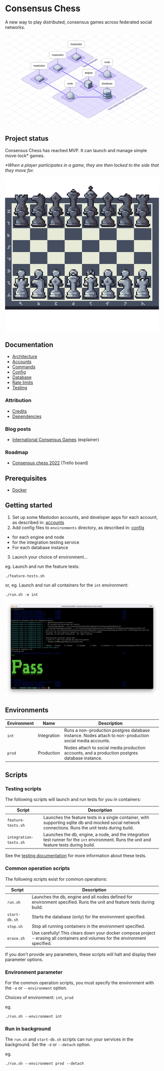 # Consensus Chess

A new way to play distributed, consensus games across federated social networks.

![network diagram](docs/images/consensus-diagram.png "A network diagram showing how each node and engine runs in a docker container, and connects to a mastodon account. They each share a single database.")

## Project status

Consensus Chess has reached MVP. It can launch and manage simple move-lock* games.

_*When a player participates in a game, they are then locked to the side that they move for._

![a board rendered using the pixel chess asset pack](docs/images/pixelchess-board.png "a board rendered using the pixel chess asset pack")

## Documentation

* [Architecture](docs/architecture.md)
* [Accounts](docs/accounts.md)
* [Commands](docs/commands.md)
* [Config](docs/config.md)
* [Database](docs/database.md)
* [Rate limits](docs/rate-limits.md)
* [Testing](docs/testing.md)

### Attribution

* [Credits](docs/credits.md)
* [Dependencies](docs/dependencies.md)

### Blog posts

* [International Consensus Games](https://instantiator.dev/post/consensus-games/) (explainer)

### Roadmap

* [Consensus chess 2022](https://trello.com/b/r0OX2iCq/consensus-chess-2022) (Trello board)

## Prerequisites

* [Docker](https://www.docker.com/products/docker-desktop/)

## Getting started

1. Set up some Mastodon accounts, and developer apps for each account, as described in: [accounts](docs/accounts.md)
2. Add config files to `environments` directory, as described in: [config](docs/config.md)
  * for each engine and node
  * for the integration testing service
  * For each database instance
3. Launch your choice of environment...

eg. Launch and run the feature tests:

```shell
./feature-tests.sh
```

or, eg. Launch and run all containers for the `int` environment:

```shell
./run.sh -e int
```

![](docs/images/int-tests-pass.png)

## Environments

| Environment | Name | Description |
|-|-|-|
| `int` | Integration | Runs a non-production postgres database instance. Nodes attach to non-production social media accounts. |
| `prod` | Production | Nodes attach to social media production accounts, and a production postgres database instance. |

## Scripts

### Testing scripts

The following scripts will launch and run tests for you in containers:

| Script | Description |
|-|-|
| `feature-tests.sh` | Launches the feature tests in a single container, with supporting sqlite db and mocked social network connections. Runs the unit tests during build. |
| `integration-tests.sh` | Launches the db, engine, a node, and the integration test runner for the `int` environment. Runs the unit and feature tests during build. |

See the [testing documentation](docs/testing.md) for more information about these tests.

### Common operation scripts

The following scripts exist for common operations:

| Script | Description |
|-|-|
| `run.sh` | Launches the db, engine and all nodes defined for environment specified. Runs the unit and feature tests during build. |
| `start-db.sh` | Starts the database (only) for the environment specified. |
| `stop.sh` | Stop all running containers in the environment specified. |
| `erase.sh` | Use carefully! This clears down your docker compose project - erasing all containers and volumes for the environment specified. |

If you don't provide any parameters, these scripts will halt and display their parameter options.

### Environment parameter

For the common operation scripts, you must specify the environment with the `-e` or `--environment` option.

Choices of environment: `int`, `prod`

eg.

```shell
./run.sh --environment int
```

### Run in background

The `run.sh` and `start-db.sh` scripts can run your services in the background. Set the `-d` or `--detach` option.

eg.

```shell
./run.sh --environment prod --detach
```
